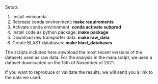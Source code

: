 Setup:

1. Install miniconda
2. Recreate conda environment: **make requirements**
3. Activate conda environment: **conda activate subpred**
4. Install code as python package: **make package**
5. Download raw transporter data: **make raw_data**
6. Create BLAST databases: **make blast_databases**


The scripts included here download the most recent versions of the datasets used as raw data. 
For the analysis in the manuscript, we used a dataset downloaded on the 15th of November of 2021.

If you want to reproduce or validate the results, we will send you a link to the data we used. 
